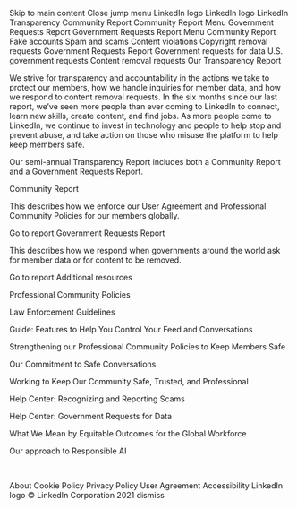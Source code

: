 Skip to main content
Close jump menu
LinkedIn logo
LinkedIn logo
LinkedIn
Transparency
Community Report
Community Report Menu
Government Requests Report
Government Requests Report Menu
Community Report
Fake accounts
Spam and scams
Content violations
Copyright removal requests
Government Requests Report
Government requests for data
U.S. government requests
Content removal requests
Our Transparency Report


We strive for transparency and accountability in the actions we take to protect our members, how we handle inquiries for member data, and how we respond to content removal requests. In the six months since our last report, we’ve seen more people than ever coming to LinkedIn to connect, learn new skills, create content, and find jobs. As more people come to LinkedIn, we continue to invest in technology and people to help stop and prevent abuse, and take action on those who misuse the platform to help keep members safe.

Our semi-annual Transparency Report includes both a Community Report and a Government Requests Report.

Community Report


This describes how we enforce our User Agreement and Professional Community Policies for our members globally.

Go to report
Government Requests Report


This describes how we respond when governments around the world ask for member data or for content to be removed.


Go to report
Additional resources

Professional Community Policies

Law Enforcement Guidelines

Guide: Features to Help You Control Your Feed and Conversations

Strengthening our Professional Community Policies to Keep Members Safe

Our Commitment to Safe Conversations

Working to Keep Our Community Safe, Trusted, and Professional

Help Center: Recognizing and Reporting Scams

Help Center: Government Requests for Data

What We Mean by Equitable Outcomes for the Global Workforce

Our approach to Responsible AI

 

About
Cookie Policy
Privacy Policy
User Agreement
Accessibility
LinkedIn logo
 © LinkedIn Corporation 2021
dismiss